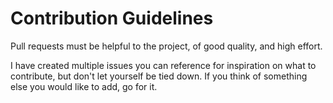 Contribution Guidelines
======================================

Pull requests must be helpful to the project, of good quality, and high effort.

I have created multiple issues you can reference for inspiration on what to contribute, but don't let yourself be tied down. If you think of something else you would like to add, go for it.

